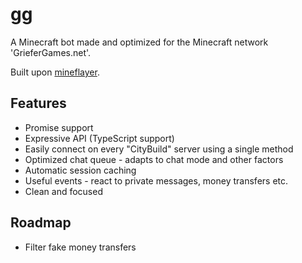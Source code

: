 # gg

A Minecraft bot made and optimized for the Minecraft network 'GrieferGames.net'.

Built upon [mineflayer](https://github.com/PrismarineJS/mineflayer).

## Features

* Promise support
* Expressive API (TypeScript support)
* Easily connect on every "CityBuild" server using a single method
* Optimized chat queue - adapts to chat mode and other factors
* Automatic session caching
* Useful events - react to private messages, money transfers etc.
* Clean and focused

## Roadmap

* Filter fake money transfers